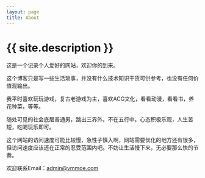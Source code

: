 ```yaml
---
layout: page
title: About
---
```


<h1 class="post-title">{{ site.description }}</h1>

这是一个记录个人爱好的网站，欢迎你的到来。

这个博客只是写一些生活琐事，并没有什么技术知识干货可供参考，也没有任何价值观输出。

我平时喜欢玩玩游戏，复古老游戏为主，喜欢ACG文化，看看动漫，看看书，养花种菜，等等。

随处可见的社会底层普通男，跳出三界外，不在五行中。心态积极乐观，人生苦短，吃喝玩乐即可。

这个网站的访问速度可能比较慢，急性子慎入啊，网站需要优化的地方还有很多，但访问速度应该还在正常的忍受范围内吧。不妨让生活慢下来，无必要那么快的节奏。

欢迎联系Email：admin@vmmoe.com